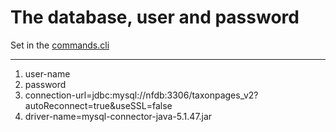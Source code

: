 # The database, user and password
Set in the [commands.cli](https://github.com/naturforskaren-se/docker-naturforskaren/blob/main/docker/wildfly-custom/customization/commands.cli)

************
1. user-name
2. password
3. connection-url=jdbc:mysql://nfdb:3306/taxonpages_v2?autoReconnect=true&useSSL=false
4. driver-name=mysql-connector-java-5.1.47.jar

